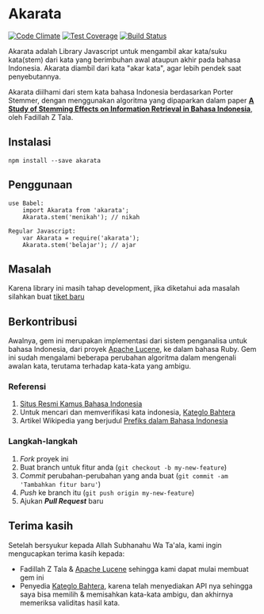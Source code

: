 # Akarata

[![Code Climate](https://codeclimate.com/github/ikhsanalatsary/akarata/badges/gpa.svg)](https://codeclimate.com/github/ikhsanalatsary/akarata)
[![Test Coverage](https://codeclimate.com/github/ikhsanalatsary/akarata/badges/coverage.svg)](https://codeclimate.com/github/ikhsanalatsary/akarata/coverage)
[![Build Status](https://travis-ci.org/ikhsanalatsary/akarata.svg?branch=master)](https://travis-ci.org/ikhsanalatsary/akarata)

Akarata adalah Library Javascript untuk mengambil akar kata/suku kata(stem) dari kata yang berimbuhan awal ataupun akhir pada bahasa Indonesia. Akarata diambil dari kata "akar kata", agar lebih pendek saat penyebutannya.

Akarata diilhami dari stem kata bahasa Indonesia berdasarkan Porter Stemmer, dengan menggunakan algoritma yang dipaparkan dalam paper [**A Study of Stemming Effects on Information Retrieval in Bahasa Indonesia**](http://www.illc.uva.nl/Publications/ResearchReports/MoL-2003-02.text.pdf), oleh Fadillah Z Tala.

## Instalasi

	npm install --save akarata

## Penggunaan

	use Babel:
		import Akarata from 'akarata';
		Akarata.stem('menikah'); // nikah

	Regular Javascript:
		var Akarata = require('akarata');
		Akarata.stem('belajar'); // ajar


## Masalah
Karena library ini masih tahap development, jika diketahui ada masalah silahkan buat [tiket baru](https://github.com/ikhsanalatsary/akarata/issues/new)

## Berkontribusi
Awalnya, gem ini merupakan implementasi dari sistem penganalisa untuk bahasa Indonesia, dari proyek [Apache Lucene](http://lucene.apache.org/), ke dalam bahasa Ruby. Gem ini sudah mengalami beberapa perubahan algoritma dalam mengenali awalan kata, terutama terhadap kata-kata yang ambigu.

### Referensi
1. [Situs Resmi Kamus Bahasa Indonesia](http://bahasa.kemdiknas.go.id/kbbi/index.php)
2. Untuk mencari dan memverifikasi kata indonesia, [Kateglo Bahtera](http://kateglo.bahtera.org/)
3. Artikel Wikipedia yang berjudul [Prefiks dalam Bahasa Indonesia](http://id.wikipedia.org/wiki/Prefiks_dalam_bahasa_Indonesia) 

### Langkah-langkah
1. *Fork* proyek ini
2. Buat branch untuk fitur anda (`git checkout -b my-new-feature`)
3. *Commit* perubahan-perubahan yang anda buat (`git commit -am 'Tambahkan fitur baru'`)
4. *Push* ke branch itu (`git push origin my-new-feature`)
5. Ajukan ***Pull Request*** baru

## Terima kasih
Setelah bersyukur kepada Allah Subhanahu Wa Ta'ala, kami ingin mengucapkan terima kasih kepada:

- Fadillah Z Tala & [Apache Lucene](http://lucene.apache.org/) sehingga kami dapat mulai membuat gem ini
- Penyedia [Kateglo Bahtera](http://kateglo.bahtera.org/), karena telah menyediakan API nya sehingga saya bisa memilih & memisahkan kata-kata ambigu, dan akhirnya memeriksa validitas hasil kata.


